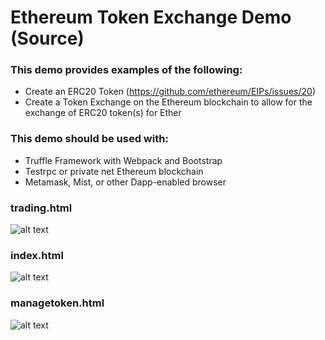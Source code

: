# Ethereum Token Exchange Demo (Source)


### This demo provides examples of the following:
* Create an ERC20 Token (https://github.com/ethereum/EIPs/issues/20)
* Create a Token Exchange on the Ethereum blockchain to allow for the exchange of ERC20 token(s) for Ether

### This demo should be used with:
* Truffle Framework with Webpack and Bootstrap
* Testrpc or private net Ethereum blockchain
* Metamask, Mist, or other Dapp-enabled browser



### trading.html
![alt text](https://github.com/lynkr/token-exchange-privatenet/blob/master/img/trading.png "Token Trading Screenshot")


### index.html
![alt text](https://github.com/lynkr/token-exchange-privatenet/blob/master/img/exchangeManagement.png "Exchange Account Screenshot")


### managetoken.html
![alt text](https://github.com/lynkr/token-exchange-privatenet/blob/master/img/tokenManagement.png "Manage Your Token Screenshot")

